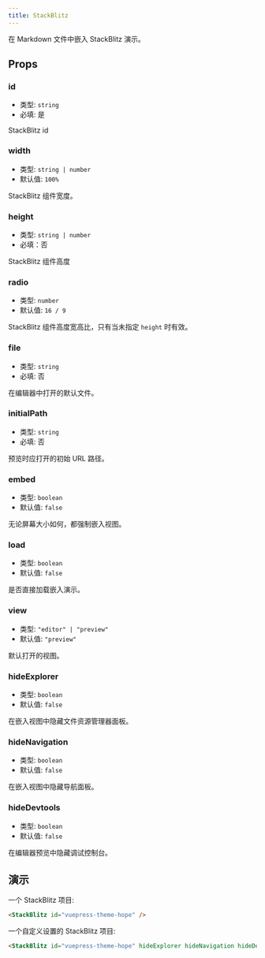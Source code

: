 ```yaml
---
title: StackBlitz
---
```


在 Markdown 文件中嵌入 StackBlitz 演示。

<!-- more -->

## Props

### id

- 类型: `string`
- 必填: 是

StackBlitz id

### width

- 类型: `string | number`
- 默认值: `100%`

StackBlitz 组件宽度。

### height

- 类型: `string | number`
- 必填：否

StackBlitz 组件高度

### radio

- 类型: `number`
- 默认值: `16 / 9`

StackBlitz 组件高度宽高比，只有当未指定 `height` 时有效。

### file

- 类型: `string`
- 必填: 否

在编辑器中打开的默认文件。

### initialPath

- 类型: `string`
- 必填: 否

预览时应打开的初始 URL 路径。

### embed

- 类型: `boolean`
- 默认值: `false`

无论屏幕大小如何，都强制嵌入视图。

### load

- 类型: `boolean`
- 默认值: `false`

是否直接加载嵌入演示。

### view

- 类型: `"editor" | "preview"`
- 默认值: `"preview"`

默认打开的视图。

### hideExplorer

- 类型: `boolean`
- 默认值: `false`

在嵌入视图中隐藏文件资源管理器面板。

### hideNavigation

- 类型: `boolean`
- 默认值: `false`

在嵌入视图中隐藏导航面板。

### hideDevtools

- 类型: `boolean`
- 默认值: `false`

在编辑器预览中隐藏调试控制台。

## 演示

一个 StackBlitz 项目:

<StackBlitz id="vuepress-theme-hope" />

```md
<StackBlitz id="vuepress-theme-hope" />
```

一个自定义设置的 StackBlitz 项目:

<StackBlitz id="vuepress-theme-hope" hideExplorer hideNavigation hideDevtools />

```md
<StackBlitz id="vuepress-theme-hope" hideExplorer hideNavigation hideDevtools />
```
